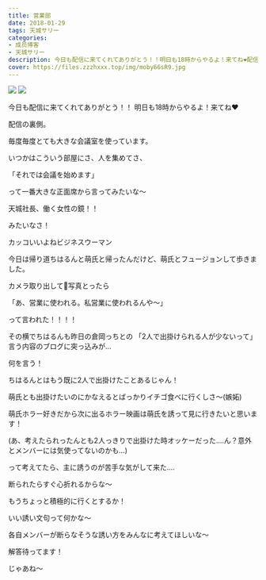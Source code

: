 ```yaml
---
title: 営業部
date: 2018-01-29
tags: 天城サリー
categories: 
- 成员博客
- 天城サリー
description: 今日も配信に来てくれてありがとう！！明日も18時からやるよ！来てね❤️配信の裏側。毎度毎度とても大きな会議室を使っています。いつかはこういう部屋にさ、人を集めてさ、「それでは会議を始めます」って一番大...
cover: https://files.zzzhxxx.top/img/moby66sR9.jpg 
---
```

![](https://files.zzzhxxx.top/img/moby66sR9.jpg)
![](https://files.zzzhxxx.top/img/mobXZqjP2.jpg)

今日も配信に来てくれてありがとう！！
明日も18時からやるよ！来てね❤️


配信の裏側。

毎度毎度とても大きな会議室を使っています。

いつかはこういう部屋にさ、人を集めてさ、

「それでは会議を始めます」

って一番大きな正面席から言ってみたいな〜

天城社長、働く女性の鏡！！

みたいなさ！

カッコいいよねビジネスウーマン



今日は帰り道ちはるんと萌氏と帰ったんだけど、萌氏とフュージョンして歩きました。

カメラ取り出して📸写真とったら

「あ、営業に使われる。私営業に使われるんや〜」

って言われた！！！！

その横でちはるんも昨日の倉岡っちとの
「2人で出掛けられる人が少ないって」言う内容のブログに突っ込みが...

何を言う！

ちはるんとはもう既に2人で出掛けたことあるじゃん！

萌氏とも出掛けたいのにかなえるとばっかりイチゴ食べに行くしさ〜(嫉妬)

萌氏ホラー好きだから次に出るホラー映画は萌氏を誘って見に行きたいと思います！

(あ、考えたられったんとも2人っきりで出掛けた時オッケーだった....ん？意外とメンバーには気使ってないのかも...)

って考えてたら、主に誘うのが苦手な気がして来た....

断られたらすぐ心折れるからな〜

もうちょっと積極的に行くとするか！

いい誘い文句って何かな〜

各自メンバーが断らなそうな誘い方をみんなに考えてほしいな〜

解答待ってます！

じゃあね〜














